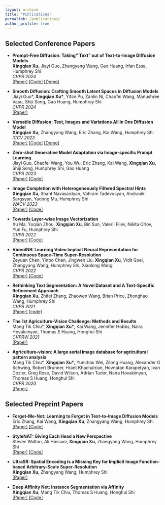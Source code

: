 ```yaml
---
layout: archive
title: "Publications"
permalink: /publications/
author_profile: true
---
```


## Selected Conference Papers
* <b>Prompt-Free Diffusion: Taking" Text" out of Text-to-Image Diffusion Models</b> <br>
  <b>Xingqian Xu</b>, Jiayi Guo, Zhangyang Wang, Gao Huang, Irfan Essa, Humphrey Shi
  <br> <i> CVPR 2024 </i> 
  <br> [[Paper]](https://arxiv.org/abs/2305.16223) [[Code]](https://github.com/SHI-Labs/Prompt-Free-Diffusion) [[Demo]](https://huggingface.co/spaces/shi-labs/Prompt-Free-Diffusion)

* <b>Smooth Diffusion: Crafting Smooth Latent Spaces in Diffusion Models</b> <br>
  Jiayi Guo*, <b>Xingqian Xu*</b>, Yifan Pu, Zanlin Ni, Chaofei Wang, Manushree Vasu, Shiji Song, Gao Huang, Humphrey Shi
  <br> <i> CVPR 2024 </i> 
  <br> [[Paper]](https://arxiv.org/abs/2312.04410)

* <b>Versatile Diffusion: Text, Images and Variations All in One Diffusion Model</b> <br>
  <b>Xingqian Xu</b>, Zhangyang Wang, Eric Zhang, Kai Wang, Humphrey Shi
  <br> <i> ICCV 2023 </i> 
  <br> [[Paper]](https://arxiv.org/abs/2211.08332) [[Code]](https://github.com/SHI-Labs/Versatile-Diffusion) [[Demo]](https://huggingface.co/spaces/shi-labs/Versatile-Diffusion)

* <b>Zero-shot Generative Model Adaptation via Image-specific Prompt Learning</b> <br>
  Jiayi Guo, Chaofei Wang, You Wu, Eric Zhang, Kai Wang, <b>Xingqian Xu</b>, Shiji Song, Humphrey Shi, Gao Huang
  <br> <i> CVPR 2023 </i> 
  <br> [[Paper]](https://openaccess.thecvf.com/content/CVPR2023/papers/Guo_Zero-Shot_Generative_Model_Adaptation_via_Image-Specific_Prompt_Learning_CVPR_2023_paper.pdf) [[Code]](https://github.com/Picsart-AI-Research/IPL-Zero-Shot-Generative-Model-Adaptation)
  
* <b>Image Completion with Heterogeneously Filtered Spectral Hints</b> <br>
  <b>Xingqian Xu</b>, Shant Navasardyan, Vahram Tadevosyan, Andranik Sargsyan, Yadong Mu, Humphrey Shi
  <br> <i> WACV 2023 </i> 
  <br> [[Paper]](https://openaccess.thecvf.com/content/WACV2023/papers/Xu_Image_Completion_With_Heterogeneously_Filtered_Spectral_Hints_WACV_2023_paper.pdf) [[Code]](https://github.com/SHI-Labs/SH-GAN)

* <b>Towards Layer-wise Image Vectorization</b> <br>
  Xu Ma, Yuqian Zhou, <b>Xingqian Xu</b>, Bin Sun, Valerii Filev, Nikita Orlov, Yun Fu, Humphrey Shi
  <br> <i> CVPR 2022 </i> 
  <br> [[Paper]](https://openaccess.thecvf.com/content/CVPR2022/papers/Ma_Towards_Layer-Wise_Image_Vectorization_CVPR_2022_paper.pdf) [[Code]](https://github.com/Picsart-AI-Research/LIVE-Layerwise-Image-Vectorization)
  
* <b>VideoINR: Learning Video Implicit Neural Representation for Continuous Space-Time Super-Resolution</b> <br>
  Zeyuan Chen, Yinbo Chen, Jingwen Liu, <b>Xingqian Xu</b>, Vidit Goel, Zhangyang Wang, Humphrey Shi, Xiaolong Wang
  <br> <i> CVPR 2022 </i> 
  <br> [[Paper]](https://openaccess.thecvf.com/content/CVPR2022/papers/Chen_VideoINR_Learning_Video_Implicit_Neural_Representation_for_Continuous_Space-Time_Super-Resolution_CVPR_2022_paper.pdf) [[Code]](https://github.com/Picsart-AI-Research/VideoINR-Continuous-Space-Time-Super-Resolution)
  
* <b>Rethinking Text Segmentation: A Novel Dataset and A Text-Specific Refinement Approach</b> <br>
  <b>Xingqian Xu</b>, Zhifei Zhang, Zhaowen Wang, Brian Price, Zhonghao Wang, Humphrey Shi
  <br> <i> CVPR 2021 </i> 
  <br> [[Paper]](https://openaccess.thecvf.com/content/CVPR2021/papers/Xu_Rethinking_Text_Segmentation_A_Novel_Dataset_and_a_Text-Specific_Refinement_CVPR_2021_paper.pdf) [[code]](https://github.com/SHI-Labs/Rethinking-Text-Segmentation)

* <b>The 1st Agriculture-Vision Challenge: Methods and Results</b> <br>
  Mang Tik Chiu*, <b>Xingqian Xu*</b>, Kai Wang, Jennifer Hobbs, Naira Hovakimyan, Thomas S Huang, Honghui Shi
  <br> <i> CVPRW 2021 </i> 
  <br> [[Paper]](https://openaccess.thecvf.com/content_CVPRW_2020/papers/w5/Chiu_The_1st_Agriculture-Vision_Challenge_Methods_and_Results_CVPRW_2020_paper.pdf)

* <b>Agriculture-vision: A large aerial image database for agricultural pattern analysis</b> <br>
  Mang Tik Chiu*, <b>Xingqian Xu*</b>, Yunchao Wei, Zilong Huang, Alexander G Schwing, Robert Brunner, Hrant Khachatrian, Hovnatan Karapetyan, Ivan Dozier, Greg Rose, David Wilson, Adrian Tudor, Naira Hovakimyan, Thomas S Huang, Honghui Shi
  <br> <i> CVPR 2020 </i> 
  <br> [[Paper]](https://openaccess.thecvf.com/content_CVPR_2020/papers/Chiu_Agriculture-Vision_A_Large_Aerial_Image_Database_for_Agricultural_Pattern_Analysis_CVPR_2020_paper.pdf)

## Selected Preprint Papers
* <b>Forget-Me-Not: Learning to Forget in Text-to-Image Diffusion Models</b> <br>
  Eric Zhang, Kai Wang, <b>Xingqian Xu</b>, Zhangyang Wang, Humphrey Shi
  <br> [[Paper]](https://arxiv.org/abs/2303.17591) [[Code]](https://github.com/SHI-Labs/Forget-Me-Not)

* <b>StyleNAT: Giving Each Head a New Perspective</b> <br>
  Steven Walton, Ali Hassani, <b>Xingqian Xu</b>, Zhangyang Wang, Humphrey Shi
  <br> [[Paper]](https://arxiv.org/abs/2211.05770) [[Code]](https://github.com/SHI-Labs/StyleNAT)

* <b>UltraSR: Spatial Encoding is a Missing Key for Implicit Image Function-based Arbitrary-Scale Super-Resolution</b> <br>
  <b>Xingqian Xu</b>, Zhangyang Wang, Humphrey Shi
  <br> [[Paper]](https://arxiv.org/abs/2103.12716)
 
* <b>Deep Affinity Net: Instance Segmentation via Affinity</b> <br>
  <b>Xingqian Xu</b>, Mang Tik Chiu, Thomas S Huang, Honghui Shi
  <br> [[Paper]](https://arxiv.org/abs/2104.05704) [[Code]](https://github.com/SHI-Labs/Compact-Transformers)
